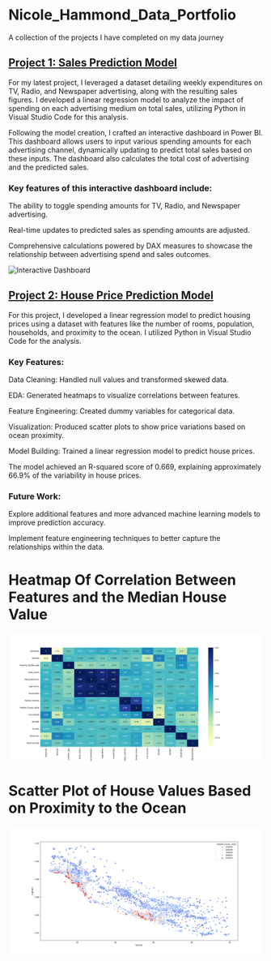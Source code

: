 # Nicole_Hammond_Data_Portfolio
A collection of the projects I have completed on my data journey

## [Project 1: Sales Prediction Model](https://github.com/snicole2701/Sales-Prediction-Model)

For my latest project, I leveraged a dataset detailing weekly expenditures on TV, Radio, and Newspaper advertising, along with the resulting sales figures. I developed a linear regression model to analyze the impact of spending on each advertising medium on total sales, utilizing Python in Visual Studio Code for this analysis.

Following the model creation, I crafted an interactive dashboard in Power BI. This dashboard allows users to input various spending amounts for each advertising channel, dynamically updating to predict total sales based on these inputs. The dashboard also calculates the total cost of advertising and the predicted sales.

### Key features of this interactive dashboard include:

The ability to toggle spending amounts for TV, Radio, and Newspaper advertising.

Real-time updates to predicted sales as spending amounts are adjusted.

Comprehensive calculations powered by DAX measures to showcase the relationship between advertising spend and sales outcomes.


![Interactive Dashboard](https://github.com/user-attachments/assets/2277e366-9199-42fc-a55b-c81a71907477)


## [Project 2: House Price Prediction Model](https://github.com/snicole2701/House-Price-Prediction-Model)

For this project, I developed a linear regression model to predict housing prices using a dataset with features like the number of rooms, population, households, and proximity to the ocean. I utilized Python in Visual Studio Code for the analysis.

### Key Features:

Data Cleaning: Handled null values and transformed skewed data.

EDA: Generated heatmaps to visualize correlations between features.

Feature Engineering: Created dummy variables for categorical data.

Visualization: Produced scatter plots to show price variations based on ocean proximity.

Model Building: Trained a linear regression model to predict house prices.

The model achieved an R-squared score of 0.669, explaining approximately 66.9% of the variability in house prices.

### Future Work:

Explore additional features and more advanced machine learning models to improve prediction accuracy.

Implement feature engineering techniques to better capture the relationships within the data.

# Heatmap Of Correlation Between Features and the Median House Value

![Heatmap Of Correlation of Feature](https://github.com/snicole2701/House-Price-Prediction-Model/blob/main/Heatmap%20of%20Feature%20Correlation%20after%20Ocean%20Proximity%20Inclusion.png)

# Scatter Plot of House Values Based on Proximity to the Ocean

![Scatterplot of House Values Based on Ocean Proximity](https://github.com/snicole2701/House-Price-Prediction-Model/blob/main/Scatterplot%20Changes%20of%20Property%20Values%20based%20on%20Proximity%20to%20the%20Ocean.png)
